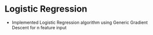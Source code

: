 # Logistic Regression

- Implemented Logistic Regression algorithm using Generic Gradient Descent for n feature input
